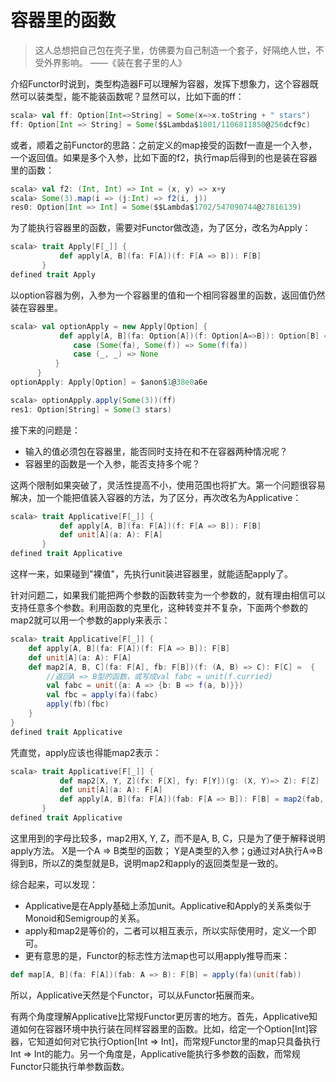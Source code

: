 # 容器里的函数

> 这人总想把自己包在壳子里，仿佛要为自己制造一个套子，好隔绝人世，不受外界影响。 ——《装在套子里的人》

介绍Functor时说到，类型构造器F可以理解为容器，发挥下想象力，这个容器既然可以装类型，能不能装函数呢？显然可以，比如下面的ff：
```scala
scala> val ff: Option[Int=>String] = Some(x=>x.toString + " stars")
ff: Option[Int => String] = Some($$Lambda$1801/1106811850@256dcf9c)
```
或者，顺着之前Functor的思路：之前定义的map接受的函数f一直是一个入参，一个返回值。如果是多个入参，比如下面的f2，执行map后得到的也是装在容器里的函数：

```scala
scala> val f2: (Int, Int) => Int = (x, y) => x+y
scala> Some(3).map(i => (j:Int) => f2(i, j))
res0: Option[Int => Int] = Some($$Lambda$1702/547090744@27816139)
```

为了能执行容器里的函数，需要对Functor做改造，为了区分，改名为Apply：
```scala
scala> trait Apply[F[_]] {
           def apply[A, B](fa: F[A])(f: F[A => B]): F[B]
       }
defined trait Apply
```
以option容器为例，入参为一个容器里的值和一个相同容器里的函数，返回值仍然装在容器里。
```scala
scala> val optionApply = new Apply[Option] {
           def apply[A, B](fa: Option[A])(f: Option[A=>B]): Option[B] = (fa, f) match {
              case (Some(fa), Some(f)) => Some(f(fa))
              case (_, _) => None
          }
      }
optionApply: Apply[Option] = $anon$1@38e0a6e

scala> optionApply.apply(Some(3))(ff)
res1: Option[String] = Some(3 stars)
```
接下来的问题是：
* 输入的值必须包在容器里，能否同时支持在和不在容器两种情况呢？
* 容器里的函数是一个入参，能否支持多个呢？

这两个限制如果突破了，灵活性提高不小，使用范围也将扩大。第一个问题很容易解决，加一个能把值装入容器的方法，为了区分，再次改名为Applicative：
```scala
scala> trait Applicative[F[_]] {
           def apply[A, B](fa: F[A])(f: F[A => B]): F[B]
           def unit[A](a: A): F[A]
       }
defined trait Applicative
```
这样一来，如果碰到"裸值"，先执行unit装进容器里，就能适配apply了。

针对问题二，如果我们能把两个参数的函数转变为一个参数的，就有理由相信可以支持任意多个参数。利用函数的克里化，这种转变并不复杂，下面两个参数的map2就可以用一个参数的apply来表示：
```scala
scala> trait Applicative[F[_]] {
    def apply[A, B](fa: F[A])(f: F[A => B]): F[B]
    def unit[A](a: A): F[A]
    def map2[A, B, C](fa: F[A], fb: F[B])(f: (A, B) => C): F[C] =  {
        //返回A => B型的函数，或写成val fabc = unit(f.curried)
        val fabc = unit({a: A => {b: B => f(a, b)}})
        val fbc = apply(fa)(fabc)
        apply(fb)(fbc)
    }
}
defined trait Applicative
```
凭直觉，apply应该也得能map2表示：
```scala
scala> trait Applicative[F[_]] {
           def map2[X, Y, Z](fx: F[X], fy: F[Y])(g: (X, Y)=> Z): F[Z]
           def unit[A](a: A): F[A]
           def apply[A, B](fa: F[A])(fab: F[A => B]): F[B] = map2(fab, fa)((f, x) => f(x))
       }
defined trait Applicative
```
这里用到的字母比较多，map2用X, Y, Z，而不是A, B, C，只是为了便于解释说明apply方法。
X是一个A => B类型的函数； Y是A类型的入参；g通过对A执行A=>B得到B，所以Z的类型就是B，说明map2和apply的返回类型是一致的。

综合起来，可以发现：
* Applicative是在Apply基础上添加unit。Applicative和Apply的关系类似于Monoid和Semigroup的关系。
* apply和map2是等价的，二者可以相互表示，所以实际使用时，定义一个即可。
* 更有意思的是，Functor的标志性方法map也可以用apply推导而来：
```scala
def map[A, B](fa: F[A])(fab: A => B): F[B] = apply(fa)(unit(fab))
```
所以，Applicative天然是个Functor，可以从Functor拓展而来。

有两个角度理解Applicative比常规Functor更厉害的地方。首先，Applicative知道如何在容器环境中执行装在同样容器里的函数。比如，给定一个Option[Int]容器，它知道如何对它执行Option[Int => Int]，而常规Functor里的map只具备执行Int => Int的能力。另一个角度是，Applicative能执行多参数的函数，而常规Functor只能执行单参数函数。
